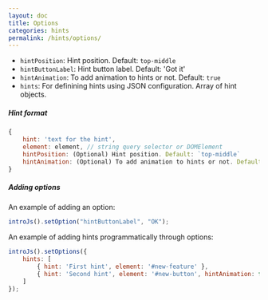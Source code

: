 ```yaml
---
layout: doc
title: Options
categories: hints
permalink: /hints/options/
---
```


 - `hintPosition`: Hint position. Default: `top-middle`
 - `hintButtonLabel`: Hint button label. Default: 'Got it'
 - `hintAnimation`: To add animation to hints or not. Default: `true`
 - `hints`: For definining hints using JSON configuration. Array of hint objects.



##### Hint format


```javascript
{
    hint: 'text for the hint',
    element: element, // string query selector or DOMElement
    hintPosition: (Optional) Hint position. Default: `top-middle`
    hintAnimation: (Optional) To add animation to hints or not. Default: `true`
}
```


##### Adding options

An example of adding an option:

```javascript
introJs().setOption("hintButtonLabel", "OK");
```

An example of adding hints programmatically through options:

```javascript
introJs().setOptions({
    hints: [
        { hint: 'First hint', element: '#new-feature' },
        { hint: 'Second hint', element: '#new-button', hintAnimation: false }
    ]
});
```
